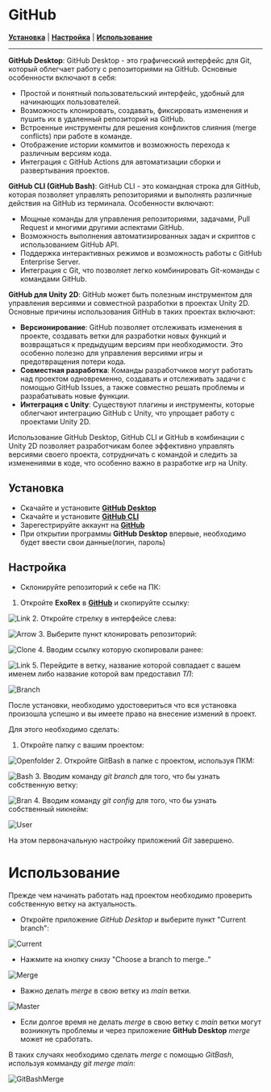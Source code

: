 # GitHub

[**Установка**](#установка) | [**Настройка**](#настройка) | [**Использование**](#использование)

---

**GitHub Desktop**:
GitHub Desktop - это графический интерфейс для Git, который облегчает работу с репозиториями на GitHub. Основные особенности включают в себя:
- Простой и понятный пользовательский интерфейс, удобный для начинающих пользователей.
- Возможность клонировать, создавать, фиксировать изменения и пушить их в удаленный репозиторий на GitHub.
- Встроенные инструменты для решения конфликтов слияния (merge conflicts) при работе в команде.
- Отображение истории коммитов и возможность перехода к различным версиям кода.
- Интеграция с GitHub Actions для автоматизации сборки и развертывания проектов.

**GitHub CLI (GitHub Bash)**:
GitHub CLI - это командная строка для GitHub, которая позволяет управлять репозиториями и выполнять различные действия на GitHub из терминала. Особенности включают:
- Мощные команды для управления репозиториями, задачами, Pull Request и многими другими аспектами GitHub.
- Возможность выполнения автоматизированных задач и скриптов с использованием GitHub API.
- Поддержка интерактивных режимов и возможность работы с GitHub Enterprise Server.
- Интеграция с Git, что позволяет легко комбинировать Git-команды с командами GitHub.

**GitHub для Unity 2D**:
GitHub может быть полезным инструментом для управления версиями и совместной разработки в проектах Unity 2D. Основные причины использования GitHub в таких проектах включают:
- **Версионирование**: GitHub позволяет отслеживать изменения в проекте, создавать ветки для разработки новых функций и возвращаться к предыдущим версиям при необходимости. Это особенно полезно для управления версиями игры и предотвращения потери кода.
- **Совместная разработка**: Команды разработчиков могут работать над проектом одновременно, создавать и отслеживать задачи с помощью GitHub Issues, а также совместно решать проблемы и разрабатывать новые функции.
- **Интеграция с Unity**: Существуют плагины и инструменты, которые облегчают интеграцию GitHub с Unity, что упрощает работу с проектами Unity 2D.

Использование GitHub Desktop, GitHub CLI и GitHub в комбинации с Unity 2D позволяет разработчикам более эффективно управлять версиями своего проекта, сотрудничать с командой и следить за изменениями в коде, что особенно важно в разработке игр на Unity.

## Установка
* Скачайте и установите [**GitHub Desktop**](https://desktop.github.com/)
* Скачайте и установите [**GitHub CLI**](https://cli.github.com/)
* Зарегестрируйте аккаунт на [**GitHub**](https://github.com/signup?source=login)
* При открытии программы **GitHub Desktop** впервые, необходимо будет ввести свои данные(логин, пароль)

## Настройка

* Склонируйте репозиторий к себе на ПК:

1. Откройте **ExoRex** в [**GitHub**](https://github.com/Nickiduzo/ExoRex) и скопируйте ссылку:

![Link]()
2. Откройте стрелку в интерфейсе слева:

![Arrow](https://github.com/Nickiduzo/ExoRex/blob/main/Insctruction/IImages/arrow.png)
3. Выберите пункт клонировать репозиторий:

![Clone](https://github.com/Nickiduzo/ExoRex/blob/main/Insctruction/IImages/clone.png)
4. Вводим ссылку которую скопировали ранее:

![Link](https://github.com/Nickiduzo/ExoRex/blob/main/Insctruction/IImages/paste.link.png)
5. Перейдите в ветку, название которой совпадает с вашем именем либо название которой вам предоставил *ТЛ*:

![Branch](https://github.com/Nickiduzo/ExoRex/blob/main/Insctruction/IImages/pick.png)

После установки, необходимо удостовериться что вся установка произошла успешно и вы имеете право на внесение измений в проект.

Для этого необходимо сделать:
1. Откройте папку с вашим проектом:

![Openfolder](https://github.com/Nickiduzo/ExoRex/blob/main/Insctruction/IImages/project.png)
2. Откройте GitBash в папке с проектом, используя ПКМ:

![Bash](https://github.com/Nickiduzo/ExoRex/blob/main/Insctruction/IImages/bash.png)
3. Вводим команду *git branch* для того, что бы узнать собственную ветку:

![Bran](https://github.com/Nickiduzo/ExoRex/blob/main/Insctruction/IImages/branch.png)
4. Вводим команду *git config* для того, что бы узнать собственный никнейм:

![User](https://github.com/Nickiduzo/ExoRex/blob/main/Insctruction/IImages/user.png)

На этом первоначальную настройку приложений *Git* завершено.


# Использование

Прежде чем начинать работать над проектом необходимо проверить собственную ветку на актуальность.

* Откройте приложение *GitHub Desktop* и выберите пункт "Current branch":

![Current](https://github.com/Nickiduzo/ExoRex/blob/main/Insctruction/IImages/pick.png)
* Нажмите на кнопку снизу "Choose a branch to merge.."

![Merge](https://github.com/Nickiduzo/ExoRex/blob/main/Insctruction/IImages/merge.png)
* Важно делать *merge* в свою ветку из *main* ветки.

![Master](https://github.com/Nickiduzo/ExoRex/blob/main/Insctruction/IImages/master.png)

* Если долгое время не делать *merge* в свою ветку с *main* ветки могут возникнуть проблемы и через приложение **GitHub Desktop** *merge* может не сработать.

В таких случаях необходимо сделать *merge* с помощью *GitBash*, используя комманду *git merge main*:

![GitBashMerge](https://github.com/Nickiduzo/ExoRex/blob/main/Insctruction/IImages/gitmergemaster.png)
